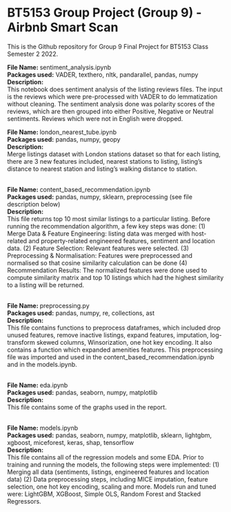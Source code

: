 # BT5153 Group Project (Group 9) - Airbnb Smart Scan
This is the Github repository for Group 9 Final Project for BT5153 Class Semester 2 2022.

<strong> File Name: </strong> sentiment_analysis.ipynb <br>
<strong> Packages used:</strong> VADER, texthero, nltk, pandarallel, pandas, numpy <br>
<strong> Description: </strong><br>
This notebook does sentiment analysis of the listing reviews files.
The input is the reviews which were pre-processed with VADER to do lemmatization without cleaning.
The sentiment analysis done was polarity scores of the reviews, which are then grouped into either Positive, Negative or Neutral sentiments. Reviews which were not in English were dropped.<br>

<strong> File Name: </strong>london_nearest_tube.ipynb <br>
<strong> Packages used:</strong> pandas, numpy, geopy <br>
<strong> Description: </strong><br>
Merge listings dataset with London stations dataset so that for each listing, there are 3 new features included, nearest stations to listing, listing’s distance to nearest station and listing’s walking distance to station.<br><br>

<strong> File Name: </strong>content_based_recommendation.ipynb <br>
<strong> Packages used:</strong> pandas, numpy, sklearn, preprocessing (see file description below) <br>
<strong> Description: </strong><br>
This file returns top 10 most similar listings to a particular listing. Before running the recommendation algorithm, a few key steps was done: 
(1) Merge Data & Feature Engineering: listing data was merged with host-related and property-related engineered features, sentiment and location data. 
(2) Feature Selection: Relevant features were selected.
(3) Preprocessing & Normalisation: Features were preprocessed and normalised so that cosine similarity calculation can be done
(4) Recommendation Results: The normalized features were done used to compute similarity matrix and top 10 listings which had the highest similarity to a listing will be returned. <br><br>

<strong> File Name: </strong>preprocessing.py <br>
<strong> Packages used:</strong> pandas, numpy, re, collections, ast <br>
<strong> Description: </strong><br>
This file contains functions to preprocess dataframes, which included drop unused features, remove inactive listings, expand features, imputation, log-transform skewed columns, Winsorization, one hot key encoding. It also contains a function which expanded amenities features. This preprocessing file was imported and used in the content_based_recommendation.ipynb and in the models.ipynb. <br><br>

<strong> File Name: </strong>eda.ipynb <br>
<strong> Packages used:</strong> pandas, seaborn, numpy, matplotlib <br>
<strong> Description: </strong><br>
This file contains some of the graphs used in the report. <br><br>

<strong> File Name: </strong>models.ipynb <br>
<strong> Packages used:</strong> pandas, seaborn, numpy, matplotlib, sklearn, lightgbm, xgboost, miceforest, keras, shap, tensorflow <br>
<strong> Description: </strong><br>
This file contains all of the regression models and some EDA.
Prior to training and running the models, the following steps were implemented:
(1) Merging all data (sentiments, listings, engineered features and location data)
(2) Data preprocessing steps, including MICE imputation, feature selection, one hot key encoding, scaling and more.
Models run and tuned were: LightGBM, XGBoost, Simple OLS, Random Forest and Stacked Regressors.
<br><br>
